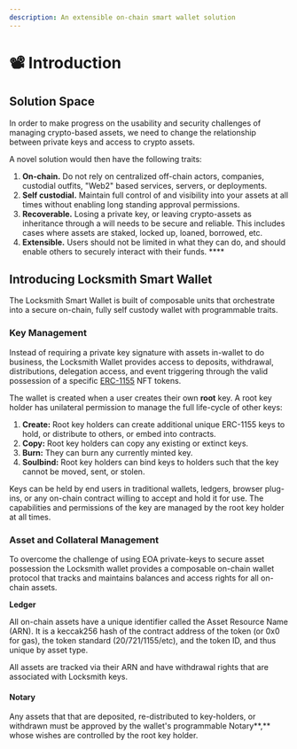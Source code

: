 ```yaml
---
description: An extensible on-chain smart wallet solution
---
```


# 📽 Introduction

## Solution Space

In order to make progress on the usability and security challenges of managing crypto-based assets, we need to change the relationship between private keys and access to crypto assets.

A novel solution would then have the following traits:

1. **On-chain.** Do not rely on centralized off-chain actors, companies, custodial outfits, "Web2" based services, servers, or deployments.
2. **Self custodial.** Maintain full control of and visibility into your assets at all times without enabling long standing approval permissions.
3. **Recoverable.** Losing a private key, or leaving crypto-assets as inheritance through a will needs to be secure and reliable. This includes cases where assets are staked, locked up, loaned, borrowed, etc.
4. **Extensible.** Users should not be limited in what they can do, and should enable others to securely interact with their funds. ****&#x20;

## Introducing Locksmith Smart Wallet

The Locksmith Smart Wallet is built of composable units that orchestrate into a secure on-chain, fully self custody wallet with programmable traits.

### Key Management

Instead of requiring a private key signature with assets in-wallet to do business, the Locksmith Wallet provides access to deposits, withdrawal, distributions, delegation access, and event triggering through the valid possession of a specific [ERC-1155](https://eips.ethereum.org/EIPS/eip-1155) NFT tokens.

The wallet is created when a user creates their own **root** key. A root key holder has unilateral permission to manage the full life-cycle of other keys:

1. **Create:** Root key holders can create additional unique ERC-1155 keys to hold, or distribute to others, or embed into contracts.&#x20;
2. **Copy:** Root key holders can copy any existing or extinct keys.
3. **Burn:** They can burn any currently minted key.&#x20;
4. **Soulbind:** Root key holders can bind keys to holders such that the key cannot be moved, sent, or stolen.

Keys can be held by end users in traditional wallets, ledgers, browser plug-ins, or any on-chain contract willing to accept and hold it for use. The capabilities and permissions of the key are managed by the root key holder at all times.

### Asset and Collateral Management

To overcome the challenge of using EOA private-keys to secure asset possession the Locksmith wallet provides a composable on-chain wallet protocol that tracks and maintains balances and access rights for all on-chain assets.

**Ledger**

All on-chain assets have a unique identifier called the Asset Resource Name (ARN).  It is a keccak256 hash of the contract address of the token (or 0x0 for gas), the token standard (20/721/1155/etc), and the token ID, and thus unique by asset type.

All assets are tracked via their ARN and have withdrawal rights that are associated with Locksmith keys.&#x20;

#### Notary

Any assets that that are deposited, re-distributed to key-holders, or withdrawn must be approved by the wallet's programmable Notary**,** whose wishes are controlled by the root key holder. &#x20;


